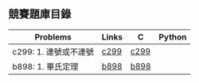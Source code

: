 ## 競賽題庫目錄

|Problems|Links|C|Python|
|-|-|-|-|
|c299: 1. 連號或不連號|[c299](Contents/c299/c299.md)|[c299](Contents/c299/c299.c)||
|b898: 1. 畢氏定理|[b898](Contents/b898/b898.md)|[b898](Contents/b898/b898.c)||
